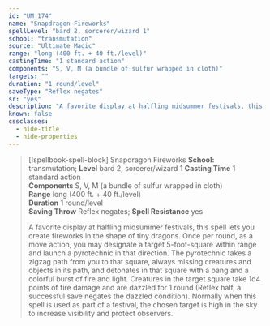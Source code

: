 ```yaml
---
id: "UM_174"
name: "Snapdragon Fireworks"
spellLevel: "bard 2, sorcerer/wizard 1"
school: "transmutation"
source: "Ultimate Magic"
range: "long (400 ft. + 40 ft./level)"
castingTime: "1 standard action"
components: "S, V, M (a bundle of sulfur wrapped in cloth)"
targets: ""
duration: "1 round/level"
saveType: "Reflex negates"
sr: "yes"
description: "A favorite display at halfling midsummer festivals, this spell lets you create fireworks in the shape of tiny dragons.  Once per round, as a move action, you may designate a target 5-foot-square within range and launch a pyrotechnic in that direction. The pyrotechnic takes a zigzag path from you to that square, always missing creatures and objects in its path, and detonates in that square with a bang and a colorful burst of fire and light. Creatures in the target square take 1d4 points of fire damage and are dazzled for 1 round (Reflex half, a successful save negates the dazzled condition).  Normally when this spell is used as part of a festival, the chosen target is high in the sky to increase visibility and protect observers."
known: false
cssclasses:
  - hide-title
  - hide-properties
---
```


> [!spellbook-spell-block] Snapdragon Fireworks
> **School:** transmutation; **Level** bard 2, sorcerer/wizard 1
> **Casting Time** 1 standard action  
> **Components** S, V, M (a bundle of sulfur wrapped in cloth)  
> **Range** long (400 ft. + 40 ft./level)  
> **Duration** 1 round/level  
> **Saving Throw** Reflex negates; **Spell Resistance** yes
> 
> A favorite display at halfling midsummer festivals, this spell lets you create fireworks in the shape of tiny dragons.  Once per round, as a move action, you may designate a target 5-foot-square within range and launch a pyrotechnic in that direction. The pyrotechnic takes a zigzag path from you to that square, always missing creatures and objects in its path, and detonates in that square with a bang and a colorful burst of fire and light. Creatures in the target square take 1d4 points of fire damage and are dazzled for 1 round (Reflex half, a successful save negates the dazzled condition).  Normally when this spell is used as part of a festival, the chosen target is high in the sky to increase visibility and protect observers.